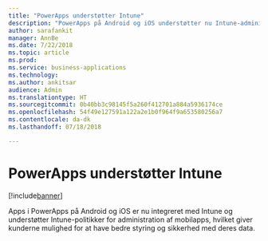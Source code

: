```yaml
---
title: "PowerApps understøtter Intune"
description: "PowerApps på Android og iOS understøtter nu Intune-administration af mobilapps"
author: sarafankit
manager: AnnBe
ms.date: 7/22/2018
ms.topic: article
ms.prod: 
ms.service: business-applications
ms.technology: 
ms.author: ankitsar
audience: Admin
ms.translationtype: HT
ms.sourcegitcommit: 0b40bb3c98145f5a260f412701a884a5936174ce
ms.openlocfilehash: 54f49e127591a122a2e1b0f964f9a653580256a7
ms.contentlocale: da-dk
ms.lasthandoff: 07/18/2018

---
```

# <a name="powerapps-supports-intune"></a>PowerApps understøtter Intune


[!include[banner](../../includes/banner.md)]

Apps i PowerApps på Android og iOS er nu integreret med Intune og understøtter Intune-politikker for administration af mobilapps, hvilket giver kunderne mulighed for at have bedre styring og sikkerhed med deres data.

